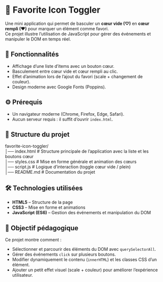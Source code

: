 # 📝 Favorite Icon Toggler

Une mini application qui permet de basculer un **cœur vide (♡)** en **cœur rempli (♥)** pour marquer un élément comme favori.  
Ce projet illustre l’utilisation de JavaScript pour gérer des événements et manipuler le DOM en temps réel.


## 🚀 Fonctionnalités

- Affichage d’une liste d’items avec un bouton cœur.  
- Basculement entre cœur vide et cœur rempli au clic.  
- Effet d’animation lors de l’ajout du favori (scale + changement de couleur).  
- Design moderne avec Google Fonts (Poppins).  


## ⚙️ Prérequis

- Un navigateur moderne (Chrome, Firefox, Edge, Safari).  
- Aucun serveur requis : il suffit d’ouvrir `index.html`.  


##  📂 Structure du projet
favorite-icon-toggler/  
│── index.html      # Structure principale de l’application avec la liste et les boutons cœur  
│── styles.css      # Mise en forme générale et animation des cœurs  
│── script.js       # Logique d’interaction (toggle cœur vide / plein)  
│── README.md       # Documentation du projet  


##  🛠️ Technologies utilisées

- **HTML5** – Structure de la page  
- **CSS3** – Mise en forme et animations  
- **JavaScript (ES6)** – Gestion des événements et manipulation du DOM  


##  🎯 Objectif pédagogique

Ce projet montre comment :  
- Sélectionner et parcourir des éléments du DOM avec `querySelectorAll`.  
- Gérer des événements `click` sur plusieurs boutons.  
- Modifier dynamiquement le contenu (`innerHTML`) et les classes CSS d’un élément.  
- Ajouter un petit effet visuel (scale + couleur) pour améliorer l’expérience utilisateur.  

